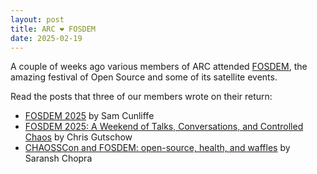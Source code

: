 ```yaml
---
layout: post
title: ARC ❤ FOSDEM
date: 2025-02-19
---
```


A couple of weeks ago various members of ARC attended [FOSDEM](https://fosdem.org/2025/), the amazing festival of Open Source and some of its satellite events.

Read the posts that three of our members wrote on their return:

- [FOSDEM 2025](https://blogs.ucl.ac.uk/research-software-development/fosdem-2025/) by Sam Cunliffe
- [FOSDEM 2025: A Weekend of Talks, Conversations, and Controlled Chaos](https://blogs.ucl.ac.uk/research-software-development/fosdem25-wrap-up/) by Chris Gutschow
- [CHAOSSCon and FOSDEM: open-source, health, and waffles](https://blogs.ucl.ac.uk/research-software-development/chaosscon-and-fosdem-open-source-health-and-waffles/) by Saransh Chopra

